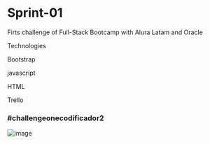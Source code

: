 # Sprint-01
Firts challenge of Full-Stack Bootcamp with Alura Latam and Oracle

Technologies

Bootstrap

javascript

HTML

Trello

### #challengeonecodificador2

![image](https://user-images.githubusercontent.com/62717509/163656606-ea8b3e57-d730-4a1f-8090-e4db5a9695b3.png)
<!-- <img src="https://s2.qwant.com/thumbr/0x380/6/7/b133dcc904a76b375169d132e0fb05aa604beadb8224c511af93eb2b5c5855/AGF-l7_gxaZktmHADjcM5nVmCyQeupZS2vf15n638A=s900-mo-c-c0xffffffff-rj-k-no.jpg?u=https%3A%2F%2Fyt3.ggpht.com%2Fa%2FAGF-l7_gxaZktmHADjcM5nVmCyQeupZS2vf15n638A%3Ds900-mo-c-c0xffffffff-rj-k-no&q=0&b=1&p=0&a=0" width="200px">

<img src="https://s2.qwant.com/thumbr/0x380/c/7/863979dcf560a63d74d78d5748fc8bb79aff83b74dea43c2e9019af4395765/453-4533338_oracle-logo-for-website-new-oracle-logo-png.png?u=https%3A%2F%2Fwww.vhv.rs%2Fdpng%2Fd%2F453-4533338_oracle-logo-for-website-new-oracle-logo-png.png&q=0&b=1&p=0&a=0" width="200px"> -->